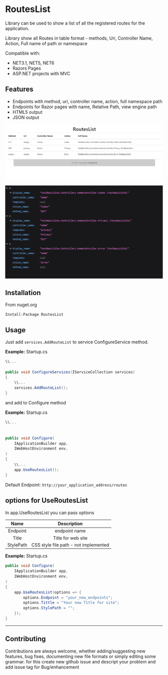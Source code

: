 # RoutesList

Library can be used to show a list of all the registered routes for the application.

Library show all Routes in table format - methods, Uri, Controller Name, Action, Full name of path or namespace

Compatible with:

- NET3.1, NET5, NET6
- Razors Pages
- ASP.NET projects with MVC

## Features

- Endpoints with method, uri, controller name, action, full namespace path
- Endpoints for Razor pages with name, Relative Path, view engine path
- HTML5 output
- JSON output

![Table list image](https://github.com/JanoPL/Routeslist/blob/master/Screenshots1.png?raw=true)

![Table json list image](https://github.com/JanoPL/Routeslist/blob/master/Screenshots2.png?raw=true)

## Installation

From nuget.org

```shell
Install-Package RoutesList 
```

## Usage

Just add ```services.AddRouteList``` to service ConfigureService method.

<b>Example:</b>
Startup.cs

```C#
\\...

public void ConfigureServices(IServiceCollection services)
{
    \\...
    services.AddRouteList();
}
```

and add to Configure method

<b>Example:</b>
Startup.cs

```C#
\\...


public void Configure(
    IApplicationBuilder app,
    IWebHostEnvironment env,
)
{
    \\...
    app.UseRoutesList();
}
```

Default Endpoint: ```http://your_application_address/routes```

## options for UseRoutesList

In app.UseRoutesList you can pass options

|Name|Description|
|:--:|:---------:|
Endpoint | endpoint name
Title | Title for web site
StylePath | CSS style file path - not implemented

<b>Example:</b>
Startup.cs

```C#
public void Configure(
    IApplicationBuilder app,
    IWebHostEnvironment env,
)
{
    app.UseRoutesList(options => {
        options.Endpoint = "your_new_endpoints";
        options.Tittle = "Your new Title for site";
        options.StylePath = "";
    });
}
```

<hr>

## Contributing

Contributions are always welcome, whether adding/suggesting new features, bug fixes, documenting new file formats or simply editing some grammar. for this create new github issue and descript your problem and add issue tag for Bug/enhancement

